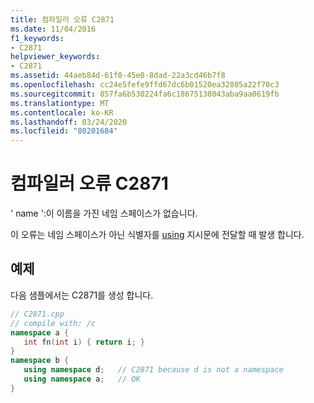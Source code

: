 ```yaml
---
title: 컴파일러 오류 C2871
ms.date: 11/04/2016
f1_keywords:
- C2871
helpviewer_keywords:
- C2871
ms.assetid: 44aeb84d-61f0-45e0-8dad-22a3cd46b7f8
ms.openlocfilehash: cc24e5fefe9ffd67dc6b01520ea32805a22f70c3
ms.sourcegitcommit: 857fa6b530224fa6c18675138043aba9aa0619fb
ms.translationtype: MT
ms.contentlocale: ko-KR
ms.lasthandoff: 03/24/2020
ms.locfileid: "80201684"
---
```

# <a name="compiler-error-c2871"></a>컴파일러 오류 C2871

' name ':이 이름을 가진 네임 스페이스가 없습니다.

이 오류는 네임 스페이스가 아닌 식별자를 [using](../../cpp/namespaces-cpp.md#using_directives) 지시문에 전달할 때 발생 합니다.

## <a name="example"></a>예제

다음 샘플에서는 C2871를 생성 합니다.

```cpp
// C2871.cpp
// compile with: /c
namespace a {
   int fn(int i) { return i; }
}
namespace b {
   using namespace d;   // C2871 because d is not a namespace
   using namespace a;   // OK
}
```
